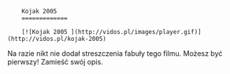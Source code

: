 
        Kojak 2005 
        =============
        
        [![Kojak 2005 ](http://vidos.pl/images/player.gif)](http://vidos.pl/kojak-2005)
        
        
 Na razie nikt nie dodał streszczenia fabuły tego filmu. Możesz być pierwszy! Zamieść swój opis.
    